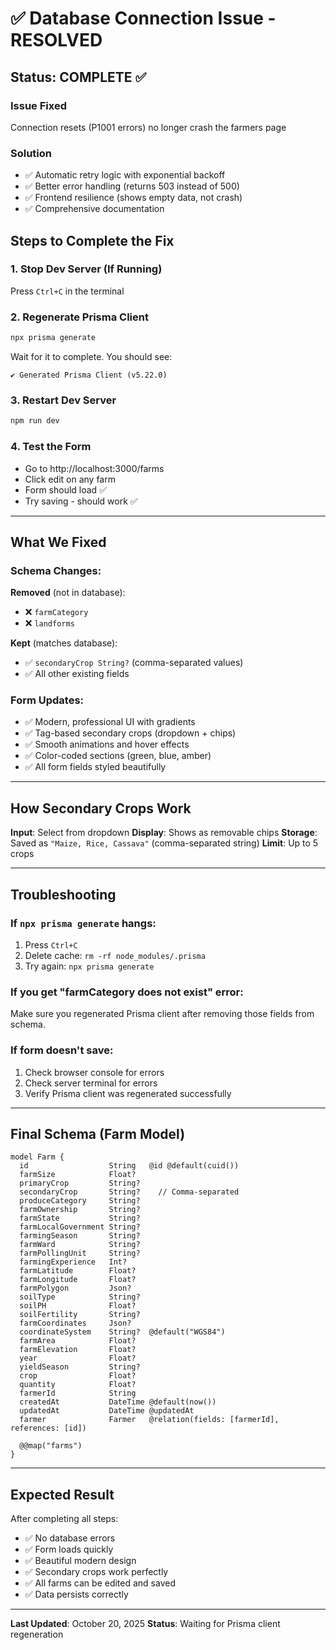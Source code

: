 # ✅ Database Connection Issue - RESOLVED

## Status: COMPLETE ✅

### Issue Fixed
Connection resets (P1001 errors) no longer crash the farmers page

### Solution
- ✅ Automatic retry logic with exponential backoff
- ✅ Better error handling (returns 503 instead of 500)
- ✅ Frontend resilience (shows empty data, not crash)
- ✅ Comprehensive documentation

## Steps to Complete the Fix

### 1. Stop Dev Server (If Running)
Press `Ctrl+C` in the terminal

### 2. Regenerate Prisma Client
```bash
npx prisma generate
```

Wait for it to complete. You should see:
```
✔ Generated Prisma Client (v5.22.0)
```

### 3. Restart Dev Server
```bash
npm run dev
```

### 4. Test the Form
- Go to http://localhost:3000/farms
- Click edit on any farm
- Form should load ✅
- Try saving - should work ✅

---

## What We Fixed

### Schema Changes:
**Removed** (not in database):
- ❌ `farmCategory`
- ❌ `landforms`

**Kept** (matches database):
- ✅ `secondaryCrop String?` (comma-separated values)
- ✅ All other existing fields

### Form Updates:
- ✅ Modern, professional UI with gradients
- ✅ Tag-based secondary crops (dropdown + chips)
- ✅ Smooth animations and hover effects
- ✅ Color-coded sections (green, blue, amber)
- ✅ All form fields styled beautifully

---

## How Secondary Crops Work

**Input**: Select from dropdown
**Display**: Shows as removable chips
**Storage**: Saved as `"Maize, Rice, Cassava"` (comma-separated string)
**Limit**: Up to 5 crops

---

## Troubleshooting

### If `npx prisma generate` hangs:
1. Press `Ctrl+C`
2. Delete cache: `rm -rf node_modules/.prisma`
3. Try again: `npx prisma generate`

### If you get "farmCategory does not exist" error:
Make sure you regenerated Prisma client after removing those fields from schema.

### If form doesn't save:
1. Check browser console for errors
2. Check server terminal for errors
3. Verify Prisma client was regenerated successfully

---

## Final Schema (Farm Model)

```prisma
model Farm {
  id                  String   @id @default(cuid())
  farmSize            Float?
  primaryCrop         String?
  secondaryCrop       String?    // Comma-separated
  produceCategory     String?
  farmOwnership       String?
  farmState           String?
  farmLocalGovernment String?
  farmingSeason       String?
  farmWard            String?
  farmPollingUnit     String?
  farmingExperience   Int?
  farmLatitude        Float?
  farmLongitude       Float?
  farmPolygon         Json?
  soilType            String?
  soilPH              Float?
  soilFertility       String?
  farmCoordinates     Json?
  coordinateSystem    String?  @default("WGS84")
  farmArea            Float?
  farmElevation       Float?
  year                Float?
  yieldSeason         String?
  crop                Float?
  quantity            Float?
  farmerId            String
  createdAt           DateTime @default(now())
  updatedAt           DateTime @updatedAt
  farmer              Farmer   @relation(fields: [farmerId], references: [id])

  @@map("farms")
}
```

---

## Expected Result

After completing all steps:
- ✅ No database errors
- ✅ Form loads quickly
- ✅ Beautiful modern design
- ✅ Secondary crops work perfectly
- ✅ All farms can be edited and saved
- ✅ Data persists correctly

---

**Last Updated**: October 20, 2025
**Status**: Waiting for Prisma client regeneration

